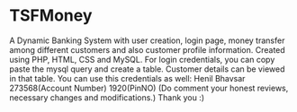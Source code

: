 # TSFMoney
A Dynamic Banking System with user creation, login page, money transfer among different customers and also customer profile information. Created using PHP, HTML, CSS and MySQL.
For login credentials, you can copy paste the mysql query and create a table. Customer details can be viewed in that table.
You can use this credentials as well: Henil Bhavsar 273568(Account Number) 1920(PinNO)
(Do comment your honest reviews, necessary changes and modifications.)
Thank you :)
